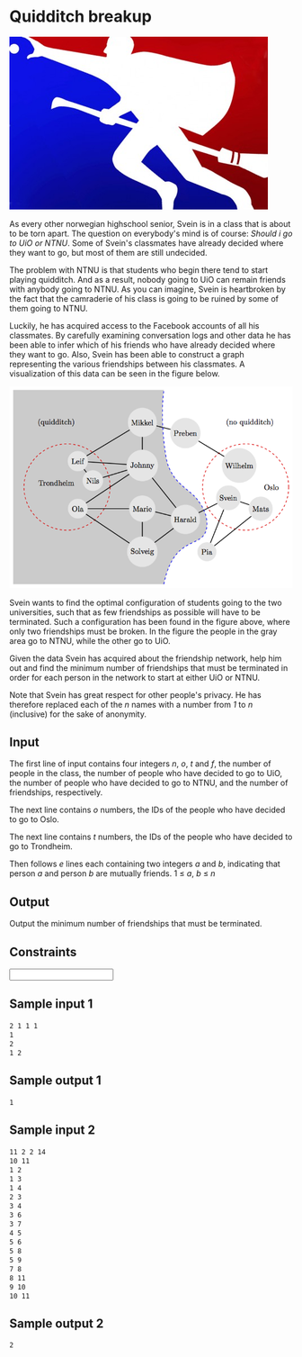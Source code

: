 # Quidditch breakup
![](../images/quid.png)

As every other norwegian highschool senior, Svein is in a class that is about
to be torn apart. The question on everybody's mind is of course: _Should i go
to UiO or NTNU_. Some of Svein's classmates have already decided where they
want to go, but most of them are still undecided.

The problem with NTNU is that students who begin there tend to start playing
quidditch. And as a result, nobody going to UiO can remain friends with anybody
going to NTNU. As you can imagine, Svein is heartbroken by the fact that the
camraderie of his class is going to be ruined by some of them going to NTNU.

Luckily, he has acquired access to the Facebook accounts of all his classmates.
By carefully examining conversation logs and other data he has been able to
infer which of his friends who have already decided where they want to go.
Also, Svein has been able to  construct a graph representing the various
friendships between his classmates. A visualization of this data can be seen in
the figure below.

![](../images/quid_graph.png)

Svein wants to find the optimal configuration of students going to the two
universities, such that as few friendships as possible will have to be
terminated. Such a configuration has been found in the figure above, where only
two friendships must be broken. In the figure the people in the gray area go to
NTNU, while the other go to UiO.

Given the data Svein has acquired about the friendship network, help him out
and find the minimum number of friendships that must be terminated in order for
each person in the network to start at either UiO or NTNU.

Note that Svein has great respect for other people's privacy. He has therefore
replaced each of the _n_ names with a number from _1_ to _n_ (inclusive) for
the sake of anonymity.

## Input
The first line of input contains four integers _n_, _o_, _t_ and _f_, the
number of people in the class, the number of people who have decided
to go to UiO, the number of people who have decided to go to NTNU, and
the number of friendships, respectively.

The next line contains _o_ numbers, the IDs of the people who have
decided to go to Oslo.

The next line contains _t_ numbers, the IDs of the people who have
decided to go to Trondheim.

Then follows _e_ lines each containing two integers _a_ and _b_, indicating that
person _a_ and person _b_ are mutually friends. 1 &le; _a_, _b_ &le; _n_

## Output
Output the minimum number of friendships that must be terminated.

## Constraints
<input size constraints here>

## Sample input 1
```
2 1 1 1
1
2
1 2
```

## Sample output 1
```
1
```

## Sample input 2
```
11 2 2 14
10 11
1 2
1 3
1 4
2 3
3 4
3 6
3 7
4 5
5 6
5 8
5 9
7 8
8 11
9 10
10 11
```

## Sample output 2
```
2
```
